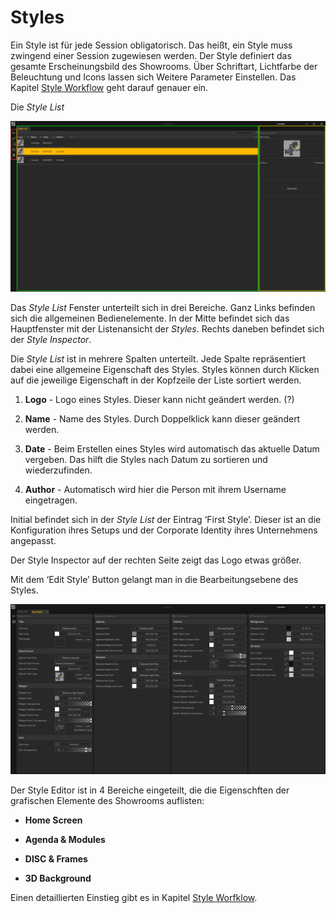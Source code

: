 # Styles 

Ein Style ist für jede Session obligatorisch. Das heißt, ein Style muss zwingend einer Session zugewiesen werden. Der Style definiert das gesamte Erscheinungsbild des Showrooms. Über Schriftart, Lichtfarbe der Beleuchtung und Icons lassen sich Weitere Parameter Einstellen. Das Kapitel [Style Workflow](styleworkflow.md) geht darauf genauer ein. 
 
 Die *Style List*  

![Placeholder](img/StyleList.PNG) 


Das *Style List* Fenster unterteilt sich in drei Bereiche. Ganz Links befinden sich die allgemeinen Bedienelemente. In der Mitte befindet sich das Hauptfenster mit der Listenansicht der *Styles*. Rechts daneben befindet sich der *Style Inspector*. 

Die *Style List* ist in mehrere Spalten unterteilt. Jede Spalte repräsentiert dabei eine allgemeine Eigenschaft des Styles. Styles können durch Klicken auf die jeweilige Eigenschaft in der Kopfzeile der Liste sortiert werden. 

 

1.    **Logo** - Logo eines Styles. Dieser kann nicht geändert werden. (?) 

 

2.    **Name** - Name des Styles. Durch Doppelklick kann dieser geändert werden. 

 

3.    **Date** - Beim Erstellen eines Styles wird automatisch das aktuelle Datum vergeben. Das hilft die Styles nach Datum zu sortieren und wiederzufinden. 

 

4.    **Author** - Automatisch wird hier die Person mit ihrem Username eingetragen. 

 

Initial befindet sich in der *Style List* der Eintrag ‘First Style’. Dieser ist an die Konfiguration ihres Setups und der Corporate Identity ihres Unternehmens angepasst.  

Der Style Inspector auf der rechten Seite zeigt das Logo etwas größer. 

Mit dem ‘Edit Style’ Button gelangt man in die Bearbeitungsebene des Styles. 

![StyleEditor](img/StyleEditor.PNG)


Der Style Editor ist in 4 Bereiche eingeteilt, die die Eigenschften der grafischen Elemente des Showrooms auflisten:
<ul>
<li> <b>Home Screen</b></p></li>
</p>
<li> <b>Agenda & Modules</b></p></li>
</p>
<li> <b>DISC & Frames</b></p></li>
</p>
<li> <b>3D Background</b></p></li>
</ul>

Einen detaillierten Einstieg gibt es in Kapitel [Style Worfklow](styleworkflow.md). 
